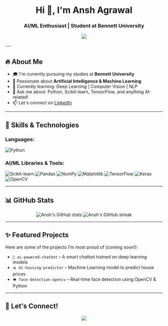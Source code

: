 <h1 align="center">Hi 👋, I'm Ansh Agrawal</h1>
<h3 align="center">AI/ML Enthusiast | Student at Bennett University</h3>

<p align="center">
  <img src="https://readme-typing-svg.herokuapp.com?font=Fira+Code&size=22&pause=1000&color=00F7FF&center=true&vCenter=true&width=435&lines= Passionate+about+AI+%26+Machine+Learning; Always+curious+to+learn+new+things" />
</p>
---

## 🔥 About Me
- 🎓 I'm currently pursuing my studies at **Bennett University**
- 🤖 Passionate about **Artificial Intelligence & Machine Learning**
- 🌱 Currently learning: Deep Learning | Computer Vision | NLP
- 💬 Ask me about: Python, Scikit-learn, TensorFlow, and anything AI-related!
- 📫 Let's connect on [LinkedIn](https://www.linkedin.com/in/your-linkedin-username)

---

## 🧠 Skills & Technologies

### Languages:
![Python](https://img.shields.io/badge/Python-3670A0?style=for-the-badge&logo=python&logoColor=ffdd54)

### AI/ML Libraries & Tools:
![Scikit-learn](https://img.shields.io/badge/Scikit--learn-F7931E?style=for-the-badge&logo=scikit-learn&logoColor=white)
![Pandas](https://img.shields.io/badge/Pandas-150458?style=for-the-badge&logo=pandas&logoColor=white)
![NumPy](https://img.shields.io/badge/NumPy-013243?style=for-the-badge&logo=numpy&logoColor=white)
![Matplotlib](https://img.shields.io/badge/Matplotlib-20609F?style=for-the-badge&logo=matplotlib&logoColor=white)
![TensorFlow](https://img.shields.io/badge/TensorFlow-FF6F00?style=for-the-badge&logo=tensorflow&logoColor=white)
![Keras](https://img.shields.io/badge/Keras-D00000?style=for-the-badge&logo=keras&logoColor=white)
![OpenCV](https://img.shields.io/badge/OpenCV-5C3EE8?style=for-the-badge&logo=opencv&logoColor=white)

---

## 📊 GitHub Stats

<p align="center">
  <img src="https://github-readme-stats.vercel.app/api?username=ansh-agrawal&show_icons=true&theme=radical" alt="Ansh's GitHub stats" />
  <img src="https://github-readme-streak-stats.herokuapp.com/?user=ansh-agrawal&theme=radical" alt="Ansh's GitHub streak" />
</p>

---

## ✨ Featured Projects

Here are some of the projects I’m most proud of (coming soon!):

- `🧠 ai-powered-chatbot` – A smart chatbot trained on deep learning models
- `📊 ml-housing-predictor` – Machine Learning model to predict house prices
- `👁️ face-detection-opencv` – Real-time face detection using OpenCV & Python

---

## 🤝 Let's Connect!

<p align="center">
  <a href="https://www.linkedin.com/in/your-linkedin-username"><img src="https://img.shields.io/badge/LinkedIn-blue?style=for-the-badge&logo=linkedin"></a>
</p>
